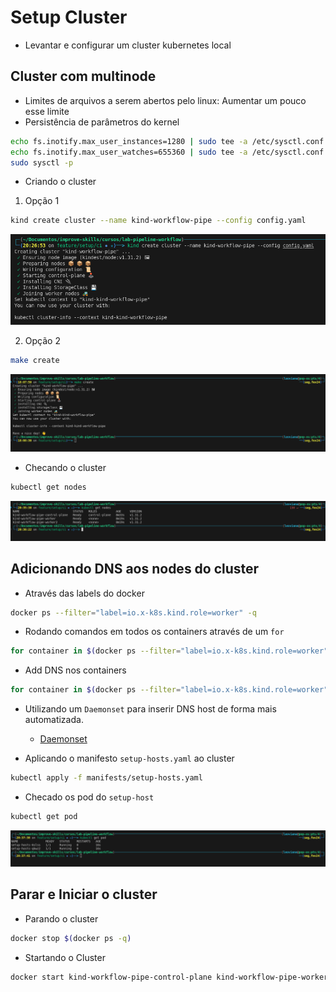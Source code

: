 
# Setup Cluster
- Levantar e configurar um cluster kubernetes local


## Cluster com multinode

- Limites de arquivos a serem abertos pelo linux: Aumentar um pouco esse limite
- Persistência de parâmetros do kernel

```bash
echo fs.inotify.max_user_instances=1280 | sudo tee -a /etc/sysctl.conf 
echo fs.inotify.max_user_watches=655360 | sudo tee -a /etc/sysctl.conf 
sudo sysctl -p
```

- Criando o cluster

1. Opção 1

```bash
kind create cluster --name kind-workflow-pipe --config config.yaml  
```

<p align="left">
  <img alt="CI/CD" src="../images/kind-create.png">
</p>


2. Opção 2

```bash
make create
```

<p align="center">
  <img alt="CI/CD" src="../images/create-cluster.png">
</p>


- Checando o cluster

```bash
kubectl get nodes
```

<p align="center">
  <img alt="CI/CD" src="../images/get-nodes.png">
</p>


## Adicionando DNS aos nodes do cluster

- Através das labels do docker

```bash
docker ps --filter="label=io.x-k8s.kind.role=worker" -q  
```

- Rodando comandos em todos os containers através de um `for`

```bash
for container in $(docker ps --filter="label=io.x-k8s.kind.role=worker" -q); do echo $container; done 
```

- Add DNS nos containers 

```bash
for container in $(docker ps --filter="label=io.x-k8s.kind.role=worker" -q); do docker exec $container bash -c "echo '172.18.0.50 argocd.localhost.com jenkins.localhost.com gitea.localhost.com sonarqube.localhost.com harbor.localhost.com' >> /etc/hosts"; done 
```

- Utilizando um `Daemonset` para inserir DNS host de forma mais automatizada.
    - [Daemonset](./manifests/setup-hosts.yaml)

- Aplicando o manifesto `setup-hosts.yaml` ao cluster

```bash
kubectl apply -f manifests/setup-hosts.yaml
```

- Checado os pod do `setup-host`

```bash
kubectl get pod
```
<p align="center">
  <img alt="CI/CD" src="../images/setup-host-pods.png">
</p>

## Parar e Iniciar o cluster

- Parando o cluster 
```bash
docker stop $(docker ps -q) 
```

- Startando o Cluster
```bash
docker start kind-workflow-pipe-control-plane kind-workflow-pipe-worker kind-workflow-pipe-worker2
```

